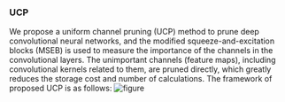 ### UCP
We propose a uniform channel pruning (UCP) method to prune deep convolutional neural networks, and the modified squeeze-and-excitation blocks (MSEB) is used to measure the importance of the channels in the convolutional layers. The unimportant channels (feature maps), including convolutional kernels related to them, are pruned directly, which greatly reduces the storage cost and number of calculations. The framework of proposed UCP is as follows:
![figure](https://github.com/JingfeiChang/UCP-Uniform-Channel-Pruning/blob/master/figure.jpg)
